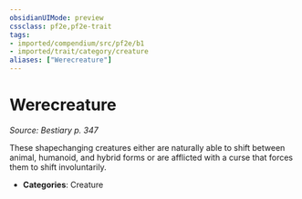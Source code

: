 ```yaml
---
obsidianUIMode: preview
cssclass: pf2e,pf2e-trait
tags:
- imported/compendium/src/pf2e/b1
- imported/trait/category/creature
aliases: ["Werecreature"]
---
```

# Werecreature  
*Source: Bestiary p. 347*  

These shapechanging creatures either are naturally able to shift between animal, humanoid, and hybrid forms or are afflicted with a curse that forces them to shift involuntarily.

- **Categories**: Creature